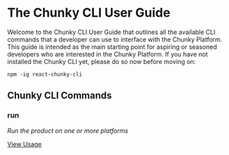 # The Chunky CLI User Guide

Welcome to the Chunky CLI User Guide that outlines all the available CLI commands that a developer can use to interface with the Chunky Platform. This guide is intended as the main starting point for aspiring or seasoned developers who are interested in the Chunky Platform. If you have not installed the Chunky CLI yet, please do so now before moving on:

```
npm -ig react-chunky-cli
```

## Chunky CLI Commands

### run

*Run the product on one or more platforms*

[View Usage](/guide/run)